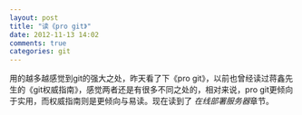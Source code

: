 ```yaml
---
layout: post
title: "读《pro git》"
date: 2012-11-13 14:02
comments: true
categories: git
---
```


用的越多越感觉到git的强大之处，昨天看了下《pro git》，以前也曾经读过蒋鑫先生的《git权威指南》，感觉两者还是有很多不同之处的，相对来说，pro git更倾向于实用，而权威指南则是更倾向与易读。现在读到了 *在线部署服务器*章节。
